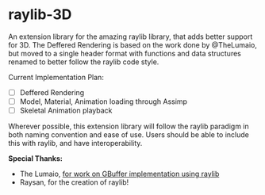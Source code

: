 # raylib-3D
An extension library for the amazing raylib library, that adds better support for 3D. The Deffered Rendering is based on the work done by @TheLumaio, but moved to a single header format with functions and data structures renamed to better follow the raylib code style.

Current Implementation Plan:
- [ ] Deffered Rendering
- [ ] Model, Material, Animation loading through Assimp
- [ ] Skeletal Animation playback

Wherever possible, this extension library will follow the raylib paradigm in both naming convention and ease of use. Users should be able to include this with raylib, and have interoperability. 

**Special Thanks:**
- The Lumaio, [for work on GBuffer implementation using raylib](https://github.com/TheLumaio/Raylib-GBuffers)
- Raysan, for the creation of raylib!
